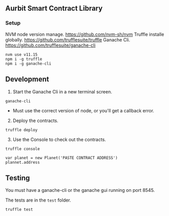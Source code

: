 ## Aurbit Smart Contract Library

### Setup

NVM node version manage. https://github.com/nvm-sh/nvm
Truffle installe globally. https://github.com/trufflesuite/truffle
Ganache Cli. https://github.com/trufflesuite/ganache-cli

```
nvm use v11.15
npm i -g truffle
npm i -g ganache-cli
```

## Development

1. Start the Ganache Cli in a new terminal screen.

```
ganache-cli
```

- Must use the correct version of node, or you'll get a callback error.

2. Deploy the contracts.

```
truffle deploy
```

3. Use the Console to check out the contracts.

```
truffle console

var planet = new Planet('PASTE CONTRACT ADDRESS')
plannet.address

```

## Testing

You must have a ganache-cli or the ganache gui running on port 8545.

The tests are in the `test` folder.

```
truffle test
```
